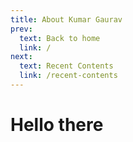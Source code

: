 ```yaml
---
title: About Kumar Gaurav
prev: 
  text: Back to home
  link: /
next: 
  text: Recent Contents
  link: /recent-contents
---
```


# Hello there
